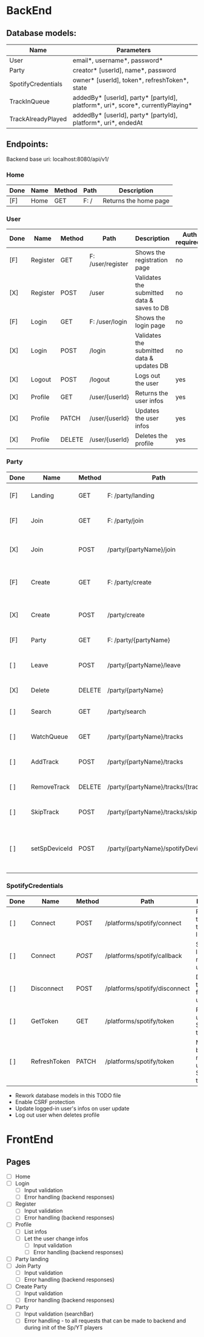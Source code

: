 # BackEnd

## Database models:

| Name               | Parameters                                                                            |
|--------------------|---------------------------------------------------------------------------------------|
| User               | email\*, username\*, password\*                                                       |
| Party              | creator\* [userId], name\*, password                                                  |
| SpotifyCredentials | owner\* [userId], token\*, refreshToken\*, state                                      |
| TrackInQueue       | addedBy\* [userId], party\* [partyId], platform\*, uri\*, score\*, currentlyPlaying\* |
| TrackAlreadyPlayed | addedBy\* [userId], party\* [partyId], platform\*, uri\*, endedAt                     |

## Endpoints:

Backend base uri:
localhost:8080/api/v1/

### Home

| Done | Name | Method | Path | Description           |
|------|------|--------|------|-----------------------|
| [F]  | Home | GET    | F: / | Returns the home page |

### User

| Done | Name     | Method | Path              | Description                                | Auth required? |
|------|----------|--------|-------------------|--------------------------------------------|----------------|
| [F]  | Register | GET    | F: /user/register | Shows the registration page                | no             |
| [X]  | Register | POST   | /user             | Validates the submitted data & saves to DB | no             |
| [F]  | Login    | GET    | F: /user/login    | Shows the login page                       | no             |
| [X]  | Login    | POST   | /login            | Validates the submitted data & updates DB  | no             |
| [X]  | Logout   | POST   | /logout           | Logs out the user                          | yes            |
| [X]  | Profile  | GET    | /user/{userId}    | Returns the user infos                     | yes            |
| [X]  | Profile  | PATCH  | /user/{userId}    | Updates the user infos                     | yes            |
| [X]  | Profile  | DELETE | /user/{userId}    | Deletes the profile                        | yes            |


### Party

| Done | Name          | Method | Path                                | Description                                       |
|------|---------------|--------|-------------------------------------|---------------------------------------------------|
| [F]  | Landing       | GET    | F: /party/landing                   | Returns the create/join page                      |
| [F]  | Join          | GET    | F: /party/join                      | Returns the party login page                      |
| [X]  | Join          | POST   | /party/{partyName}/join             | Validates the submitted data                      |
| [F]  | Create        | GET    | F: /party/create                    | Returns the party creation page                   |
| [X]  | Create        | POST   | /party/create                       | Validates the submitted data                      |
| [F]  | Party         | GET    | F: /party/{partyName}               | Returns the party page                            |
| [ ]  | Leave         | POST   | /party/{partyName}/leave            | Removes the user from the party                   |
| [X]  | Delete        | DELETE | /party/{partyName}                  | Deletes the party                                 |
| [ ]  | Search        | GET    | /party/search                       | Returns the search results                        |
| [ ]  | WatchQueue    | GET    | /party/{partyName}/tracks           | Returns the tracks in queue                       |
| [ ]  | AddTrack      | POST   | /party/{partyName}/tracks           | Adds a track to the queue                         |
| [ ]  | RemoveTrack   | DELETE | /party/{partyName}/tracks/{trackId} | Removes a track form the queue                    |
| [ ]  | SkipTrack     | POST   | /party/{partyName}/tracks/skip      | Skips the current track                           |
| [ ]  | setSpDeviceId | POST   | /party/{partyName}/spotifyDeviceId  | Sets the Spotify Web Playback's device at backend |

### SpotifyCredentials

| Done | Name         | Method | Path                          | Description                                        |
|------|--------------|--------|-------------------------------|----------------------------------------------------|
| [ ]  | Connect      | POST   | /platforms/spotify/connect    | Redirects the user to the Spotify login page       |
| [ ]  | Connect      | _POST_ | /platforms/spotify/callback   | Spotify login page redirects users here            |
| [ ]  | Disconnect   | POST   | /platforms/spotify/disconnect | Disconnects the Spotify from the user              |
| [ ]  | GetToken     | GET    | /platforms/spotify/token      | Returns the user's Spotify token                   |
| [ ]  | RefreshToken | PATCH  | /platforms/spotify/token      | Makes the backend refresh the user's Spotify token |

* Rework database models in this TODO file
* Enable CSRF protection
* Update logged-in user's infos on user update
* Log out user when deletes profile

# FrontEnd

## Pages

- [ ] Home
- [ ] Login
    - [ ] Input validation
    - [ ] Error handling (backend responses)
- [ ] Register
    - [ ] Input validation
    - [ ] Error handling (backend responses)
- [ ] Profile
    - [ ] List infos
    - [ ] Let the user change infos
        - [ ] Input validation
        - [ ] Error handling (backend responses)
- [ ] Party landing
- [ ] Join Party
    - [ ] Input validation
    - [ ] Error handling (backend responses)
- [ ] Create Party
    - [ ] Input validation
    - [ ] Error handling (backend responses)
- [ ] Party
    - [ ] Input validation (searchBar)
    - [ ] Error handling - to all requests that can be made to backend and during init of the Sp/YT players
